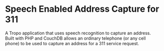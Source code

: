 Speech Enabled Address Capture for 311
======================================

A Tropo application that uses speech recognition to capture an address.  Built with PHP and CouchDB allows an ordinary telephone (or any cell phone) to be used to capture an address for a 311 service request.


